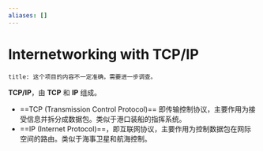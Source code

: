 ```yaml
---
aliases: []
---
```


# Internetworking with TCP/IP
```ad-warning
title: 这个项目的内容不一定准确，需要进一步调查。
```

**TCP/IP**，由 **TCP** 和 **IP** 组成。
- ==TCP (Transmission Control Protocol)== 即传输控制协议，主要作用为接受信息并拆分成数据包。类似于港口装船的指挥系统。
- ==IP (Internet Protocol)==，即互联网协议，主要作用为控制数据包在网际空间的路由。类似于海事卫星和航海控制。